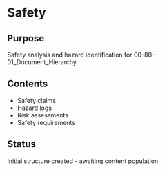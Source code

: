 # Safety

## Purpose
Safety analysis and hazard identification for 00-80-01_Document_Hierarchy.

## Contents
- Safety claims
- Hazard logs
- Risk assessments
- Safety requirements

## Status
Initial structure created - awaiting content population.
